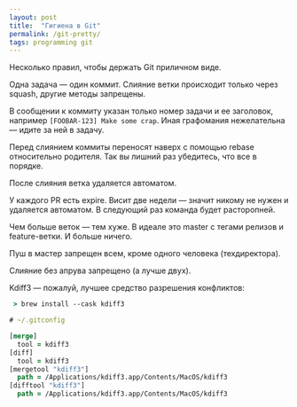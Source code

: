 ```yaml
---
layout: post
title:  "Гигиена в Git"
permalink: /git-pretty/
tags: programming git
---
```


Несколько правил, чтобы держать Git приличном виде.

Одна задача — один коммит. Слияние ветки происходит только через squash, другие
методы запрещены.

В сообщении к коммиту указан только номер задачи и ее заголовок, например
`[FOOBAR-123] Make some crap`. Иная графомания нежелательна — идите за ней в
задачу.

Перед слиянием коммиты переносят наверх с помощью rebase относительно
родителя. Так вы лишний раз убедитесь, что все в порядке.

После слияния ветка удаляется автоматом.

У каждого PR есть expire. Висит две недели — значит никому не нужен и удаляется
автоматом. В следующий раз команда будет расторопней.

Чем больше веток — тем хуже. В идеале это master с тегами релизов и
feature-ветки. И больше ничего.

Пуш в мастер запрещен всем, кроме одного человека (техдиректора).

Слияние без апрува запрещено (а лучше двух).

Kdiff3 — пожалуй, лучшее средство разрешения конфликтов:

~~~clojure
 > brew install --cask kdiff3

# ~/.gitconfig

[merge]
  tool = kdiff3
[diff]
  tool = kdiff3
[mergetool "kdiff3"]
  path = /Applications/kdiff3.app/Contents/MacOS/kdiff3
[difftool "kdiff3"]
  path = /Applications/kdiff3.app/Contents/MacOS/kdiff3
~~~
